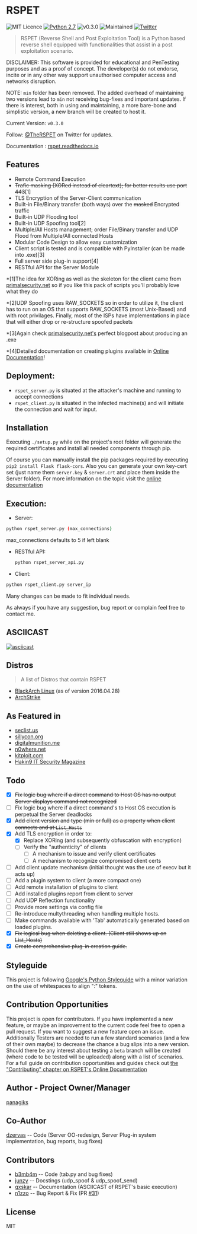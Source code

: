 # RSPET

![MIT Licence](https://img.shields.io/badge/Licence-MIT_Licence-red.svg?style=plastic)
[![Python 2.7](https://img.shields.io/badge/Python-2.7-yellow.svg?style=plastic)](https://www.python.org/)
![v0.3.0](https://img.shields.io/badge/Release-v0.3.0-orange.svg?style=plastic)
![Maintained](https://img.shields.io/badge/Maintained-Yes-green.svg?style=plastic)
[![Twitter](https://img.shields.io/badge/Twitter-@TheRSPET-blue.svg?style=plastic)](https://twitter.com/theRSPET)

> RSPET (Reverse Shell and Post Exploitation Tool) is a Python based reverse shell equipped with functionalities that assist in a post exploitation scenario.

DISCLAIMER: This software is provided for educational and PenTesting purposes and as a proof of concept. The developer(s) do not endorse, incite or in any other way support unauthorised computer access and networks disruption.

NOTE: `min` folder has been removed. The added overhead of maintaining two versions lead to `min` not receiving bug-fixes and important updates. If there is interest, both in using and maintaining, a more bare-bone and simplistic version, a new branch will be created to host it.

Current Version: `v0.3.0`

Follow: [@TheRSPET](https://twitter.com/TheRSPET) on Twitter for updates.

Documentation : [rspet.readthedocs.io](http://rspet.readthedocs.io)

## Features

* Remote Command Execution
* ~~Trafic masking (XORed instead of cleartext); for better results use port 443~~[1]
* TLS Encryption of the Server-Client communication
* Built-in File/Binary transfer (both ways) over the ~~masked~~ Encrypted traffic
* Built-in UDP Flooding tool
* Built-in UDP Spoofing tool[2]
* Multiple/All Hosts management; order File/Binary transfer and UDP Flood from Multiple/All connected Hosts
* Modular Code Design to allow easy customization
* Client script is tested and is compatible with PyInstaller (can be made into .exe)[3]
* Full server side plug-in support[4]
* RESTful API for the Server Module

*[1]The idea for XORing as well as the skeleton for the client came from [primalsecurity.net](http://www.primalsecurity.net) so if you like this pack of scripts you'll probably love what they do

*[2]UDP Spoofing uses RAW_SOCKETS so in order to utilize it, the client has to run on an OS that supports RAW_SOCKETS (most Unix-Based) and with root privilages. Finally, most of the ISPs have implementations in place that will either drop or re-structure spoofed packets

*[3]Again check [primalsecurity.net's](http://www.primalsecurity.net) perfect blogpost about producing an .exe

*[4]Detailed documentation on creating plugins available in [Online Documentation](http://rspet.readthedocs.io/en/latest/dev/)!

## Deployment:

* `rspet_server.py` is situated at the attacker's machine and running to accept connections
* `rspet_client.py` is situated in the infected machine(s) and will initiate the connection and wait for input.

## Installation

Executing `./setup.py` while on the project's root folder will generate the required certificates and install all needed components through pip.    

Of course you can manually install the pip packages required by executing `pip2 install Flask flask-cors`.
Also you can generate your own key-cert set (just name them `server.key` & `server.crt` and place them inside the Server folder). For more information on the topic visit the [online documentation](http://rspet.readthedocs.io/en/latest/dev/)

## Execution:

* Server:
```sh
python rspet_server.py (max_connections)
```
max_connections defaults to 5 if left blank

* RESTful API:
    ```sh
    python rspet_server_api.py
    ```

* Client:
```sh
python rspet_client.py server_ip
```

Many changes can be made to fit individual needs.

As always if you have any suggestion, bug report or complain feel free to contact me.

## ASCIICAST

[![asciicast](https://asciinema.org/a/b94jozlbub4a3gir7oq6owlno.png)](https://asciinema.org/a/b94jozlbub4a3gir7oq6owlno?autoplay=1)

## Distros
> A list of Distros that contain RSPET

* [BlackArch Linux](http://blackarch.org/tools.html) (as of version 2016.04.28)
* [ArchStrike](https://archstrike.org/packages/search/rspet)

## As Featured in

* [seclist.us](http://seclist.us/rspet-reverse-shell-and-post-exploitation-tool.html)
* [sillycon.org](http://www.sillycon.org/stories/article/github-panagiksrspet-rspet-reverse-shell-and-post-exploitation-tool-is-a-python-based-reverse-shell-equipped-with-functionalities-that-assist-in-a-post-exploitation-scenario)
* [digitalmunition.me](https://www.digitalmunition.me/2016/04/rspet-reverse-shell-post-exploitation-tool/)
* [n0where.net](https://n0where.net/reverse-shell-post-exploitation-tool/)
* [kitploit.com](http://www.kitploit.com/2016/05/rspet-python-reverse-shell-and-post.html)
* [Hakin9 IT Security Magazine](https://www.facebook.com/hakin9mag/posts/1376368245710855)

## Todo

- [x] ~~Fix logic bug where if a direct command to Host OS has no output Server displays command not recognized~~
- [ ] Fix logic bug where if a direct command's to Host OS execution is perpetual the Server deadlocks
- [x] ~~Add client version and type (min or full) as a property when client connects and at `List_Hosts`~~
- [x] Add TLS encryption in order to:
  - [x] Replace XORing (and subsequently obfuscation with encryption)
  - [ ] Verify the "authenticity" of clients
    - [ ] A mechanism to issue and verify client certificates
    - [ ] A mechanism to recognize compromised client certs
- [ ] Add client update mechanism (initial thought was the use of execv but it acts up)
- [ ] Add a plugin system to client (a more compact one)
 - [ ] Add remote installation of plugins to client
 - [ ] Add installed plugins report from client to server
- [ ] Add UDP Reflection functionality
- [ ] Provide more settings via config file
- [ ] Re-introduce multythreading when handling multiple hosts.
- [ ] Make commands available with 'Tab' automatically generated based on loaded plugins.
- [x] ~~Fix logical bug when deleting a client. (Client still shows up on List_Hosts)~~
- [x] ~~Create comprehensive plug-in creation guide.~~

## Styleguide

This project is following [Google's Python Styleguide](https://google.github.io/styleguide/pyguide.html) with a minor variation on the use of whitespaces to align ":" tokens.

## Contribution Opportunities

This project is open for contributors. If you have implemented a new feature, or maybe an improvement to the current code feel free to open a pull request. If you want to suggest a new feature open an issue. Additionally Testers are needed to run a few standard scenarios (and a few of their own maybe) to decrease the chance a bug slips into a new version. Should there be any interest about testing a `beta` branch will be created (where code to be tested will be uploaded) along with a list of scenarios. For a full guide on contribution opportunities and guides check out [the "Contributing" chapter on RSPET's Online Documentation](http://rspet.readthedocs.io/en/latest/contribute/)

## Author - Project Owner/Manager

[panagiks](https://twitter.com/panagiks)

## Co-Author

[dzervas](https://dzervas.gr) -- Code (Server OO-redesign, Server Plug-in system implementation, bug reports, bug fixes)

## Contributors

* [b3mb4m](https://github.com/b3mb4m) -- Code (tab.py and bug fixes)
* [junzy](https://github.com/junzy) -- Docstings (udp_spoof & udp_spoof_send)
* [gxskar](https://github.com/gxskar) -- Documentation (ASCIICAST of RSPET's basic execution)
* [n1zzo](https://github.com/n1zzo) -- Bug Report & Fix (PR [#31](https://github.com/panagiks/RSPET/pull/31))

## License

MIT
